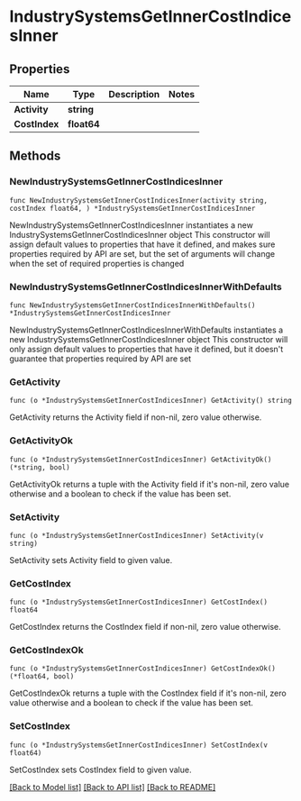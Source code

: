 # IndustrySystemsGetInnerCostIndicesInner

## Properties

Name | Type | Description | Notes
------------ | ------------- | ------------- | -------------
**Activity** | **string** |  | 
**CostIndex** | **float64** |  | 

## Methods

### NewIndustrySystemsGetInnerCostIndicesInner

`func NewIndustrySystemsGetInnerCostIndicesInner(activity string, costIndex float64, ) *IndustrySystemsGetInnerCostIndicesInner`

NewIndustrySystemsGetInnerCostIndicesInner instantiates a new IndustrySystemsGetInnerCostIndicesInner object
This constructor will assign default values to properties that have it defined,
and makes sure properties required by API are set, but the set of arguments
will change when the set of required properties is changed

### NewIndustrySystemsGetInnerCostIndicesInnerWithDefaults

`func NewIndustrySystemsGetInnerCostIndicesInnerWithDefaults() *IndustrySystemsGetInnerCostIndicesInner`

NewIndustrySystemsGetInnerCostIndicesInnerWithDefaults instantiates a new IndustrySystemsGetInnerCostIndicesInner object
This constructor will only assign default values to properties that have it defined,
but it doesn't guarantee that properties required by API are set

### GetActivity

`func (o *IndustrySystemsGetInnerCostIndicesInner) GetActivity() string`

GetActivity returns the Activity field if non-nil, zero value otherwise.

### GetActivityOk

`func (o *IndustrySystemsGetInnerCostIndicesInner) GetActivityOk() (*string, bool)`

GetActivityOk returns a tuple with the Activity field if it's non-nil, zero value otherwise
and a boolean to check if the value has been set.

### SetActivity

`func (o *IndustrySystemsGetInnerCostIndicesInner) SetActivity(v string)`

SetActivity sets Activity field to given value.


### GetCostIndex

`func (o *IndustrySystemsGetInnerCostIndicesInner) GetCostIndex() float64`

GetCostIndex returns the CostIndex field if non-nil, zero value otherwise.

### GetCostIndexOk

`func (o *IndustrySystemsGetInnerCostIndicesInner) GetCostIndexOk() (*float64, bool)`

GetCostIndexOk returns a tuple with the CostIndex field if it's non-nil, zero value otherwise
and a boolean to check if the value has been set.

### SetCostIndex

`func (o *IndustrySystemsGetInnerCostIndicesInner) SetCostIndex(v float64)`

SetCostIndex sets CostIndex field to given value.



[[Back to Model list]](../README.md#documentation-for-models) [[Back to API list]](../README.md#documentation-for-api-endpoints) [[Back to README]](../README.md)


